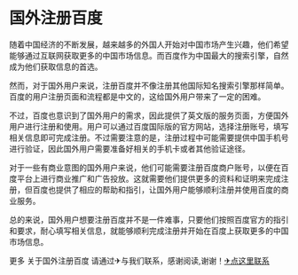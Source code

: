 # 国外注册百度

随着中国经济的不断发展，越来越多的外国人开始对中国市场产生兴趣，他们希望能够通过互联网获取更多的中国市场信息。而百度作为中国最大的搜索引擎，自然成为他们获取信息的首选。

然而，对于国外用户来说，注册百度并不像注册其他国际知名搜索引擎那样简单。百度的用户注册页面和流程都是中文的，这给国外用户带来了一定的困难。

不过，百度也意识到了国外用户的需求，因此提供了英文版的服务页面，方便国外用户进行注册和使用。用户可以通过百度国际版的官方网站，选择注册账号，填写相关信息即可完成注册。不过需要注意的是，注册过程中可能需要提供中国手机号进行验证，因此国外用户需要准备好相关的手机卡或者其他验证途径。

对于一些有商业意图的国外用户来说，他们可能需要注册百度商户账号，以便在百度平台上进行商业推广和广告投放。这就需要他们提供更多的资料和证明来完成注册，但百度也提供了相应的帮助和指引，让国外用户能够顺利注册并使用百度的商业服务。

总的来说，国外用户想要注册百度并不是一件难事，只要他们按照百度官方的指引和要求，耐心填写相关信息，就能够顺利完成注册并开始在百度上获取更多的中国市场信息。

更多 关于国外注册百度 请通过✈与我们联系，感谢阅读,谢谢！[✈点这里联系](https://w.k02.cc)